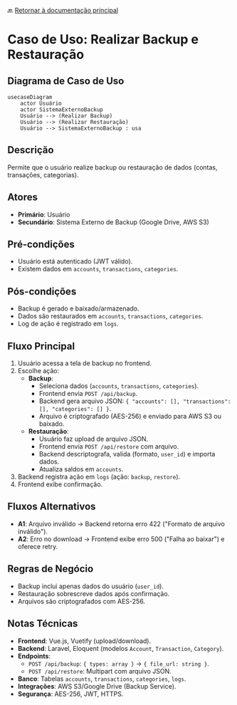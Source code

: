 🔙 [Retornar à documentação principal](../../README.md)

# Caso de Uso: Realizar Backup e Restauração

## Diagrama de Caso de Uso

```mermaid
usecaseDiagram
    actor Usuário
    actor SistemaExternoBackup
    Usuário --> (Realizar Backup)
    Usuário --> (Realizar Restauração)
    Usuário --> SistemaExternoBackup : usa
```

## Descrição

Permite que o usuário realize backup ou restauração de dados (contas, transações, categorias).

## Atores

- **Primário**: Usuário
- **Secundário**: Sistema Externo de Backup (Google Drive, AWS S3)

## Pré-condições

- Usuário está autenticado (JWT válido).
- Existem dados em `accounts`, `transactions`, `categories`.

## Pós-condições

- Backup é gerado e baixado/armazenado.
- Dados são restaurados em `accounts`, `transactions`, `categories`.
- Log de ação é registrado em `logs`.

## Fluxo Principal

1. Usuário acessa a tela de backup no frontend.
2. Escolhe ação:
   - **Backup**:
     - Seleciona dados (`accounts`, `transactions`, `categories`).
     - Frontend envia `POST /api/backup`.
     - Backend gera arquivo JSON: `{ "accounts": [], "transactions": [], "categories": [] }`.
     - Arquivo é criptografado (AES-256) e enviado para AWS S3 ou baixado.
   - **Restauração**:
     - Usuário faz upload de arquivo JSON.
     - Frontend envia `POST /api/restore` com arquivo.
     - Backend descriptografa, valida (formato, `user_id`) e importa dados.
     - Atualiza saldos em `accounts`.
3. Backend registra ação em `logs` (ação: `backup`, `restore`).
4. Frontend exibe confirmação.

## Fluxos Alternativos

- **A1**: Arquivo inválido → Backend retorna erro 422 ("Formato de arquivo inválido").
- **A2**: Erro no download → Frontend exibe erro 500 ("Falha ao baixar") e oferece retry.

## Regras de Negócio

- Backup inclui apenas dados do usuário (`user_id`).
- Restauração sobrescreve dados após confirmação.
- Arquivos são criptografados com AES-256.

## Notas Técnicas

- **Frontend**: Vue.js, Vuetify (upload/download).
- **Backend**: Laravel, Eloquent (modelos `Account`, `Transaction`, `Category`).
- **Endpoints**:
  - `POST /api/backup`: `{ types: array }` → `{ file_url: string }`.
  - `POST /api/restore`: Multipart com arquivo JSON.
- **Banco**: Tabelas `accounts`, `transactions`, `categories`, `logs`.
- **Integrações**: AWS S3/Google Drive (Backup Service).
- **Segurança**: AES-256, JWT, HTTPS.
